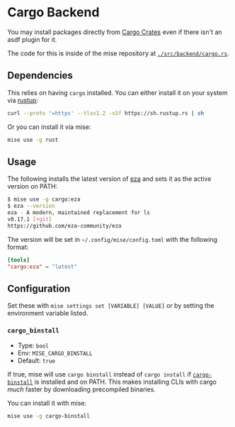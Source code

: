# Cargo Backend

You may install packages directly from [Cargo Crates](https://crates.io/) even if there
isn't an asdf plugin for it.

The code for this is inside of the mise repository at [`./src/backend/cargo.rs`](https://github.com/jdx/mise/blob/main/src/backend/cargo.rs).

## Dependencies

This relies on having `cargo` installed. You can either install it on your
system via [rustup](https://rustup.rs/):

```sh
curl --proto '=https' --tlsv1.2 -sSf https://sh.rustup.rs | sh
```

Or you can install it via mise:

```sh
mise use -g rust
```

## Usage

The following installs the latest version of [eza](https://crates.io/crates/eza) and
sets it as the active version on PATH:

```sh
$ mise use -g cargo:eza
$ eza --version
eza - A modern, maintained replacement for ls
v0.17.1 [+git]
https://github.com/eza-community/eza
```

The version will be set in `~/.config/mise/config.toml` with the following format:

```toml
[tools]
"cargo:eza" = "latest"
```

## Configuration

Set these with `mise settings set [VARIABLE] [VALUE]` or by setting the environment variable listed.

### `cargo_binstall`

* Type: `bool`
* Env: `MISE_CARGO_BINSTALL`
* Default: `true`

If true, mise will use `cargo binstall` instead of `cargo install` if
[`cargo-binstall`](https://crates.io/crates/cargo-binstall) is installed and on PATH.
This makes installing CLIs with cargo _much_ faster by downloading precompiled binaries.

You can install it with mise:

```sh
mise use -g cargo-binstall
```
